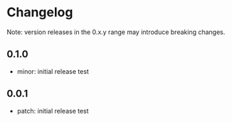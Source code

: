 # Changelog
Note: version releases in the 0.x.y range may introduce breaking changes.

## 0.1.0

- minor: initial release test

## 0.0.1

- patch: initial release test
